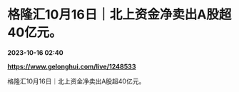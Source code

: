 # 格隆汇10月16日｜北上资金净卖出A股超40亿元。

**2023-10-16 02:40**

**https://www.gelonghui.com/live/1248533**

格隆汇10月16日｜北上资金净卖出A股超40亿元。